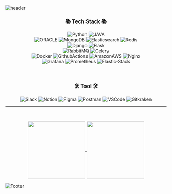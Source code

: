 ![header](https://capsule-render.vercel.app/api?type=waving&color=007acc&text=Gihwan-Kang&height=150&animation=fadeIn&fontAlignY=35&fontSize=40)

<div align="center">
  <h3>📚 Tech Stack 📚</h3>
  <img alt="Python" src ="https://img.shields.io/badge/python-3776AB?&style=for-the-badge&logo=python&logoColor=white"/>
  <img alt="JAVA" src ="https://img.shields.io/badge/java-007396?&style=for-the-badge&logo=java&logoColor=white"/>
  <br/>
  <img alt="ORACLE" src ="https://img.shields.io/badge/oracle-F80000?&style=for-the-badge&logo=oracle&logoColor=white"/>
  <img alt="MongoDB" src ="https://img.shields.io/badge/mongoDB-47A248?&style=for-the-badge&logo=MongoDB&logoColor=white"/>
  <img alt="Elasticsearch" src ="https://img.shields.io/badge/Elasticsearch-005571?&style=for-the-badge&logo=Elasticsearch&logoColor=white"/>
  <img alt="Redis" src ="https://img.shields.io/badge/Redis-DC382D?&style=for-the-badge&logo=Redis&logoColor=white"/>
  <br/>
  <img alt="Django" src ="https://img.shields.io/badge/django-092E20?&style=for-the-badge&logo=django&logoColor=white"/>
  <img alt="Flask" src ="https://img.shields.io/badge/flask-000000?&style=for-the-badge&logo=flask&logoColor=white"/>
  <br/>
  <img alt="RabbitMQ" src ="https://img.shields.io/badge/RabbitMQ-FF6600?&style=for-the-badge&logo=RabbitMQ&logoColor=white"/>
  <img alt="Celery" src ="https://img.shields.io/badge/Celery-37814A?&style=for-the-badge&logo=Celery&logoColor=white"/>
  <br/>
  <img alt="Docker" src ="https://img.shields.io/badge/Docker-2496ED.svg?&style=for-the-badge&logo=Docker&logoColor=white"/>
  <img alt="GithubActions" src ="https://img.shields.io/badge/GithubActions-2088FF.svg?&style=for-the-badge&logo=GithubActions&logoColor=white"/>
  <img alt="AmazonAWS" src ="https://img.shields.io/badge/AWS-FF9900.svg?&style=for-the-badge&logo=AmazonAWS&logoColor=white"/>
  <img alt="Nginx" src ="https://img.shields.io/badge/NGINX-009639?&style=for-the-badge&logo=NGINX&logoColor=white"/>
  <br/>
  <img alt="Grafana" src ="https://img.shields.io/badge/Grafana-F46800?&style=for-the-badge&logo=Grafana&logoColor=white"/>
  <img alt="Prometheus" src ="https://img.shields.io/badge/Prometheus-E6522C?&style=for-the-badge&logo=AmazonAWS&logoColor=white"/>
  <img alt="Elastic-Stack" src ="https://img.shields.io/badge/Elastic_Stack-005571?&style=for-the-badge&logo=Elastic-Stack&logoColor=white"/>
  
  <br/>
  <br/>
  <br/>
  <h3>🛠 Tool 🛠</h3>
  <img alt="Slack" src ="https://img.shields.io/badge/Slack-4A154B.svg?&style=for-the-badge&logo=Slack&logoColor=white"/>
  <img alt="Notion" src ="https://img.shields.io/badge/Notion-000000.svg?&style=for-the-badge&logo=Notion&logoColor=white"/>
  <img alt="Figma" src ="https://img.shields.io/badge/Figma-F24E1E.svg?&style=for-the-badge&logo=Figma&logoColor=white"/>
  <img alt="Postman" src ="https://img.shields.io/badge/PostMan-FF6C37.svg?&style=for-the-badge&logo=Postman&logoColor=white"/>
  <img alt="VSCode" src ="https://img.shields.io/badge/VSCODE-007ACC.svg?&style=for-the-badge&logo=VisualStudioCode&logoColor=white"/>
  <img alt="Gitkraken" src ="https://img.shields.io/badge/GITKRAKEN-179287.svg?&style=for-the-badge&logo=GITKRAKEN&logoColor=white"/>
</div>
<hr/>
<br/>

<p align="center">


<a href="https://github.com/GiHwan2">
  <img align="center" src="https://github-readme-stats.vercel.app/api?username=GiHwan2&theme=tokyonight" height="180"/>
</a>
<a href="https://github.com/GiHwan2">
  <img align="center" src="https://github-readme-stats.vercel.app/api/top-langs/?username=GiHwan2&theme=tokyonight&layout=compact&exclude_repo=OPNE-CV,Python,Project,AWS_Serverless,Google_Image_Crawling,MFC-WINDOW-PROGRAMMING)](https://github.com/anuraghazra/github-readme-stats"  height="180" />
</a>


</p>


![Footer](https://capsule-render.vercel.app/api?type=waving&color=007acc&height=100&section=footer)
